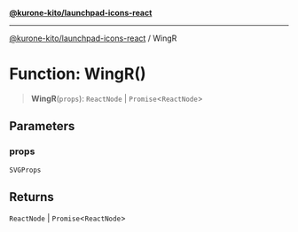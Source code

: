 [**@kurone-kito/launchpad-icons-react**](../README.md)

***

[@kurone-kito/launchpad-icons-react](../globals.md) / WingR

# Function: WingR()

> **WingR**(`props`): `ReactNode` \| `Promise`\<`ReactNode`\>

## Parameters

### props

`SVGProps`

## Returns

`ReactNode` \| `Promise`\<`ReactNode`\>
